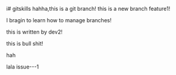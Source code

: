i# gitskills
hahha,this is a git branch!
this is a new branch feature1!

I bragin to learn how to manage branches!

this is written by dev2!

this is bull shit!

hah

lala
issue---1
